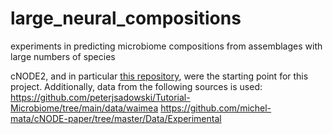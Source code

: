 # large_neural_compositions
 experiments in predicting microbiome compositions from assemblages with large numbers of species

cNODE2, and in particular [this repository](https://github.com/spxuw/DKI), were the starting point for this project.
Additionally, data from the following sources is used:
https://github.com/peterjsadowski/Tutorial-Microbiome/tree/main/data/waimea
https://github.com/michel-mata/cNODE-paper/tree/master/Data/Experimental